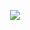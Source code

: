 <p align="center">
  <img src="https://capsule-render.vercel.app/api?text=Welcome%20to%20my%20Github!&animation=fadeIn&type=wave&color=gradient&height=100"/>
</p>
